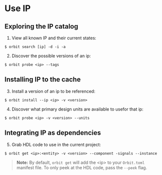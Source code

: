 # Use IP

## Exploring the IP catalog

1. View all known IP and their current states:
```
$ orbit search [ip] -d -i -a
```

2. Discover the possible versions of an ip:
```
$ orbit probe <ip> --tags
```

## Installing IP to the cache

3. Install a version of an ip to be referenced:
```
$ orbit install --ip <ip> -v <version>
```

4. Discover what primary design units are available to usefor that ip:
```
$ orbit probe <ip> -v <version> --units
```

## Integrating IP as dependencies

5. Grab HDL code to use in the current project:
```
$ orbit get <ip>:<entity> -v <version> --component -signals --instance
```

> __Note:__ By default, `orbit get` will add the \<ip> to your `Orbit.toml` manifest file. To only peek at the HDL code, pass the `--peek` flag.